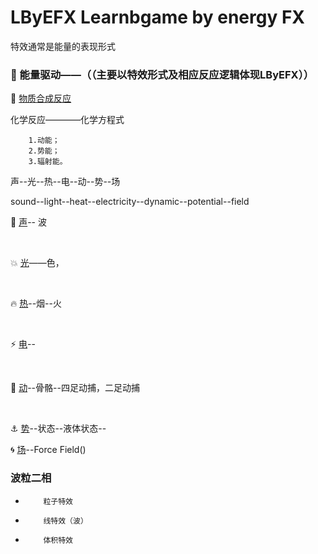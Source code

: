 # LByEFX Learnbgame by energy FX

特效通常是能量的表现形式

###  :memo: 能量驱动——（（主要以特效形式及相应反应逻辑体现LByEFX））



:currency_exchange: [物质合成反应](https://github.com/BlenderCN/Learnbgame/blob/master/LByEFX/%E7%89%A9%E8%B4%A8%E5%90%88%E6%88%90.md)

化学反应————化学方程式

        1.动能；
        2.势能；
        3.辐射能。
        

声--光--热--电--动--势--场

sound--light--heat--electricity--dynamic--potential--field

 :musical_score: [声]()--  波

</br>




:boom: [光]()——色，

</br>


:fire: [热]()--烟--火

</br>


:zap: [电]()--

</br>

:nut_and_bolt: [动]()--骨骼--四足动捕，二足动捕

</br>

 :anchor: [势]()--状态--液体状态--<a href=""></a>
</a>
</br>

:cyclone: [场]()--Force Field()
</a>
</br>

###       波粒二相

*         粒子特效
  
*         线特效（波）

*         体积特效

